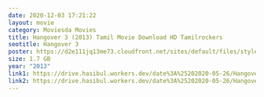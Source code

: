 ```yaml
---
date: 2020-12-03 17:21:22
layout: movie
category: Moviesda Movies
title: Hangover 3 (2013) Tamil Movie Download HD Tamilrockers
seotitle: Hangover 3
poster: https://d2e111jq13me73.cloudfront.net/sites/default/files/styles/product_image_aspect_switcher_170w/public/product-images/csm-movie/hangover-3-dvd-big.jpg?itok=lp89hmDY
size: 1.7 GB
year: "2013"
link1: https://drive.hasibul.workers.dev/date%3A%25202020-05-26/Hangover%25203%2520Tamil%2520Final.mp4.mp4
link2: https://drive.hasibul.workers.dev/date%3A%25202020-05-26/Hangover%25203%2520Tamil%2520Final.mp4.mp4
---
```

